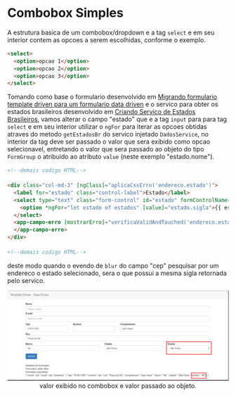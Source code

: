 # Combobox Simples

A estrutura basica de um combobox/dropdown e a tag `select` e em seu interior contem as opcoes a serem escolhidas, conforme o exemplo.

```HTML
<select>
  <option>opcao 1</option>
  <option>opcao 2</option>
  <option>opcao 3</option>
</select>
```

Tomando como base o formulario desenvolvido em [Migrando formulario template driven para um formulario data driven](09-campos-de-endereco-migrando-um-formulario-template-driven-para-data-driven.md) e o servico para obter os estados brasileiros desenvolvido em [Criando Servico de Estados Brasileiros](13-criando-um-servico-de-estados-brasileiros.md), vamos alterar o campo "estado" que e a tag `input` para para tag `select` e em seu interior utilizar o `ngFor` para iterar as opcoes obtidas atraves do metodo `getEstadosBr` do servico injetado `DadosService`, no interior da tag deve ser passado o valor que sera exibido como opcao selecionavel, entretando o valor que sera passado ao objeto do tipo `FormGroup` o atribuido ao atributo `value` (neste exemplo "estado.nome").

```HTML
<!--demais codigo HTML-->

<div class="col-md-3" [ngClass]="aplicaCssErro('endereco.estado')">
  <label for="estado" class="control-label">Estado</label>
  <select type="text" class="form-control" id="estado" formControlName='estado'>
    <option *ngFor="let estado of estados" [value]="estado.sigla">{{ estado.nome }}</option>
  </select>
  <app-campo-erro [mostrarErro]="verificaValidAndTouched('endereco.estado')" mensagemErro="O campo estado e obrigatorio">
  </app-campo-erro>
</div>

<!--demais codigo HTML-->
```

deste modo quando o evendo de `blur` do campo "cep" pesquisar por um endereco o estado selecionado, sera o que possui a mesma sigla retornada pelo servico.

<p align="center"> 
  <img src="img/valor-exibido-e-valor-passado-ao-objeto-combobox.png"><br>
    valor exibido no combobox e valor passado ao objeto.
</p>

